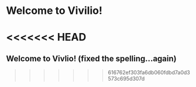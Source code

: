 # Welcome to Vivilio!
<<<<<<< HEAD
=======
## Welcome to Vivlio! (fixed the spelling...again)
>>>>>>> 616762ef303fa6db060fdbd7a0d3573c695d307d

